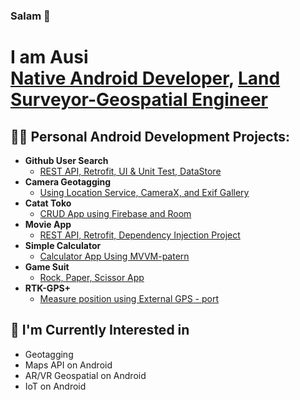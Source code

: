 ### Salam 👋
<h1>I am Ausi<br/>
  <a href="https://github.com/ausioz">Native Android Developer</a>, <a href="https://www.linkedin.com/in/nuaim-hammad-ausi-149a1a151/">Land Surveyor-Geospatial Engineer</a>
  
<h2>👨‍💻 Personal Android Development Projects:</h2>

- <b>Github User Search</b>
  - [REST API, Retrofit, UI & Unit Test, DataStore](https://github.com/ausioz/GithubUserSearch)
- <b>Camera Geotagging</b>
  - [Using Location Service, CameraX, and Exif Gallery](https://github.com/ausioz/CameraGeotagging)
- <b>Catat Toko</b>
  - [CRUD App using Firebase and Room](https://github.com/ausioz/CatatTokoMVVM) 
- <b>Movie App</b>
  - [REST API, Retrofit, Dependency Injection Project](https://github.com/ausioz/MovieApp)
- <b>Simple Calculator</b>
  - [Calculator App Using MVVM-patern](https://github.com/ausioz/BasicCalculatorMVVM)
- <b>Game Suit</b>
  - [Rock, Paper, Scissor App](https://github.com/ausioz/BinarCh3GameSuit)
- <b>RTK-GPS+</b>
  - [Measure position using External GPS - port](https://github.com/ausioz/RtkGps)
 
<h2>🤔 I'm Currently Interested in </h2>

  - Geotagging
  - Maps API on Android
  - AR/VR Geospatial on Android
  - IoT on Android


<!--
**ausioz/ausioz** is a ✨ _special_ ✨ repository because its `README.md` (this file) appears on your GitHub profile.

Here are some ideas to get you started:

- 🔭 I’m currently working on ...
- 🌱 I’m currently learning ...
- 👯 I’m looking to collaborate on ...
- 🤔 I’m looking for help with ...
- 💬 Ask me about ...
- 📫 How to reach me: ...
- 😄 Pronouns: ...
- ⚡ Fun fact: ...
-->
